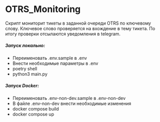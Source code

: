 # OTRS_Monitoring

Скрипт мониторит тикеты в заданной очереди OTRS по ключевому слову.
Ключевое слово проверяется на вхождение в тему тикета.
По итогу проверки отсылаются уведомления в telegram. 

##### Запуск локально:
+ Переименовать .env.sample в .env
+ Внести необходимые параметры в .env
+ poetry shell
+ python3 main.py

##### Запуск Docker:
+ Переименовать .env-non-dev.sample в .env-non-dev
+ В файле .env-non-dev внести необходимые изменения
+ docker compose build
+ docker compose up
